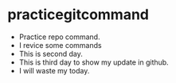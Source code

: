 # practicegitcommand
    
- Practice repo command.
- I revice some commands
- This is second day.
- This is third day to show my update in github.
- I will waste my today.